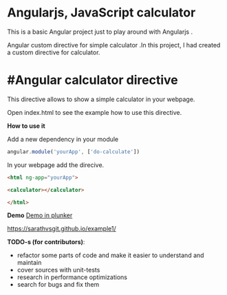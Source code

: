# Angularjs, JavaScript  calculator

This is a basic Angular project  just to play around with Angularjs .
 
Angular custom directive for simple calculator .In this project, I had
created a custom directive for calculator.    

#Angular calculator directive
========================
This directive allows to show a simple calculator in your webpage.

Open index.html to see the example how to use this directive.


**How to use it**

 Add a new dependency in your module
```javascript
angular.module('yourApp', ['do-calculate'])
```

In your webpage add the direcive.

```html
<html ng-app="yourApp">

<calculator></calculator>

</html>
```
**Demo**
<a href="https://plnkr.co/edit/bU6M2N?p=preview"> Demo in plunker </a>

https://sarathvsgit.github.io/example1/

**TODO-s (for contributors)**:

 * refactor some parts of code and make it easier to understand and maintain
 * cover sources with unit-tests
 * research in performance optimizations
 * search for bugs and fix them
 
